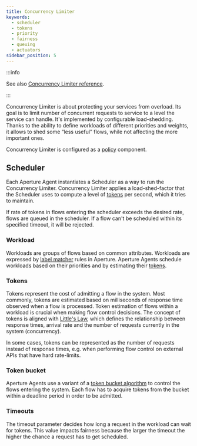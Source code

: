 ```yaml
---
title: Concurrency Limiter
keywords:
  - scheduler
  - tokens
  - priority
  - fairness
  - queuing
  - actuators
sidebar_position: 5
---
```


:::info

See also
[Concurrency Limiter reference](/reference/configuration/policies.md#languagev1-concurrency-limiter).

:::

Concurrency Limiter is about protecting your services from overload. Its goal is
to limit number of concurrent requests to service to a level the service can
handle. It's implemented by configurable load-shedding. Thanks to the ability to
define workloads of different priorities and weights, it allows to shed some
“less useful” flows, while not affecting the more important ones.

Concurrency Limiter is configured as a [policy][policies] component.

## Scheduler

Each Aperture Agent instantiates a Scheduler as a way to run the Concurrency
Limiter. Concurrency Limiter applies a load-shed-factor that the Scheduler uses
to compute a level of [tokens](#tokens) per second, which it tries to maintain.

If rate of tokens in flows entering the scheduler exceeds the desired rate,
flows are queued in the scheduler. If a flow can't be scheduled within its
specified timeout, it will be rejected.

### Workload

Workloads are groups of flows based on common attributes. Workloads are
expressed by [label matcher][label-matcher] rules in Aperture. Aperture Agents
schedule workloads based on their priorities and by estimating their
[tokens](#tokens).

### Tokens

Tokens represent the cost of admitting a flow in the system. Most commonly,
tokens are estimated based on milliseconds of response time observed when a flow
is processed. Token estimation of flows within a workload is crucial when making
flow control decisions. The concept of tokens is aligned with
[Little's Law](https://en.wikipedia.org/wiki/Little%27s_law), which defines the
relationship between response times, arrival rate and the number of requests
currently in the system (concurrency).

In some cases, tokens can be represented as the number of requests instead of
response times, e.g. when performing flow control on external APIs that have
hard rate-limits.

### Token bucket

Aperture Agents use a variant of a
[token bucket algorithm](https://en.wikipedia.org/wiki/Token_bucket) to control
the flows entering the system. Each flow has to acquire tokens from the bucket
within a deadline period in order to be admitted.

### Timeouts

The timeout parameter decides how long a request in the workload can wait for
tokens. This value impacts fairness because the larger the timeout the higher
the chance a request has to get scheduled.

[label-matcher]: /concepts/flow-control/selector.md#label-matcher
[policies]: /concepts/policy/policy.md
